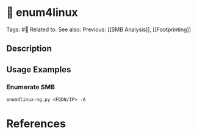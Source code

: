 # 💢 enum4linux
Tags: #💢
Related to:
See also:
Previous: [[SMB Analysis]], [[Footprinting]]

## Description


## Usage Examples

### Enumerate SMB

	enum4linux-ng.py <FQDN/IP> -A

# References